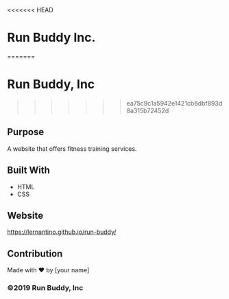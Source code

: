 <<<<<<< HEAD
# Run Buddy Inc.
=======
# Run Buddy, Inc
>>>>>>> ea75c9c1a5942e1421cb6dbf893d8a315b72452d

## Purpose
A website that offers fitness training services. 

## Built With
* HTML
* CSS

## Website
https://lernantino.github.io/run-buddy/

## Contribution
Made with ❤️ by [your name]

### ©️2019 Run Buddy, Inc
